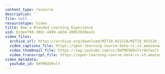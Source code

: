 ```yaml
---
content_type: resource
description: ''
file: null
resourcetype: Video
title: Now a Blended Learning Experience
uid: bcbeef60-30dc-4499-a634-20853020ea3c
video_files:
  archive_url: https://archive.org/download/MIT18.031S18/MIT18_031S18_interviews_300k.mp4
  video_captions_file: https://open-learning-course-data-rc.s3.amazonaws.com/18-031-system-functions-and-the-laplace-transform-spring-2019/d9c7125676295cd190a9e2427e512595_5HfMEUO9vlY.vtt
  video_thumbnail_file: https://img.youtube.com/vi/5HfMEUO9vlY/default.jpg
  video_transcript_file: https://open-learning-course-data-rc.s3.amazonaws.com/18-031-system-functions-and-the-laplace-transform-spring-2019/061ab30fa33fec196dbd3e953f826be1_5HfMEUO9vlY.pdf
video_metadata:
  youtube_id: 5HfMEUO9vlY
---
```


